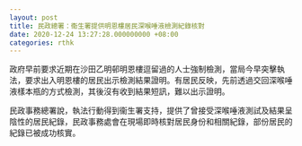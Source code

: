 ```yaml
---
layout: post
title: 民政總署：衞生署提供明恩樓居民深喉唾液檢測紀錄核對
date: 2020-12-24 13:27:28.000000000 +08:00
categories: rthk
---
```


政府早前要求近期在沙田乙明邨明恩樓逗留過的人士強制檢測，當局今早突擊執法，要求出入明恩樓的居民出示檢測結果證明。有居民反映，先前透過交回深喉唾液樣本瓶的方式檢測，其後沒有收到結果短訊，難以出示證明。

民政事務總署說，執法行動得到衞生署支持，提供了曾接受深喉唾液測試及結果呈陰性的居民紀錄，民政事務處會在現場即時核對居民身份和相關紀錄，部份居民的紀錄已被成功核實。
